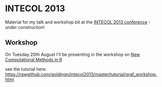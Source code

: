 INTECOL 2013
===========

Material for my talk and workshop bit at the [INTECOL 2013 conference](http://www.intecol2013.org/ "INTECOL 2013 website") - under construction!

Workshop
---

On Tuesday 20th August I'll be presenting in the workshop on [New Computational Methods in R](http://www.intecol2013.org/70_NewComputationalMethodsinRworkshop.html "Workshop")




see the tutorial here:
https://rawgithub.com/goldingn/intecol2013/master/tutorial/graf_workshop.html